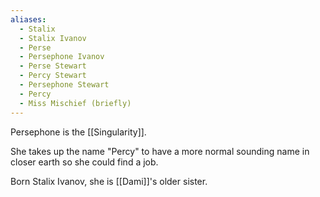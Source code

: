 ```yaml
---
aliases:
  - Stalix
  - Stalix Ivanov
  - Perse
  - Persephone Ivanov
  - Perse Stewart
  - Percy Stewart
  - Persephone Stewart
  - Percy
  - Miss Mischief (briefly)
---
```

Persephone is the [[Singularity]]. 

She takes up the name "Percy" to have a more normal sounding name in closer earth so she could find a job.

Born Stalix Ivanov, she is [[Dami]]'s older sister.